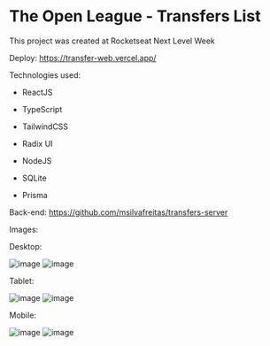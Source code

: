 # The Open League - Transfers List

This project was created at Rocketseat Next Level Week

Deploy: https://transfer-web.vercel.app/

Technologies used:

- ReactJS

- TypeScript

- TailwindCSS

- Radix UI

- NodeJS

- SQLite

- Prisma

Back-end: https://github.com/msilvafreitas/transfers-server

Images:

Desktop:

![image](https://user-images.githubusercontent.com/108239154/191606396-515b6a83-f5fb-4a86-b1e7-f58367a000b8.png)
![image](https://user-images.githubusercontent.com/108239154/191643730-f354f436-4023-4ce9-8f1d-f834a5631a7d.png)



Tablet:

![image](https://user-images.githubusercontent.com/108239154/191606430-8a6434ca-4142-4bb9-bdb4-561ad1989954.png)
![image](https://user-images.githubusercontent.com/108239154/191643301-f595e47f-9731-4874-a562-e1d6f6dbdeef.png)



Mobile:

![image](https://user-images.githubusercontent.com/108239154/191606559-19a8b7ff-f798-4e79-a119-5f9ebd0aad36.png)
![image](https://user-images.githubusercontent.com/108239154/191643376-e7e2e55d-8125-49d4-838e-a8f4fffbfceb.png)

